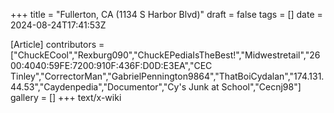 +++
title = "Fullerton, CA (1134 S Harbor Blvd)"
draft = false
tags = []
date = 2024-08-24T17:41:53Z

[Article]
contributors = ["ChuckECool","Rexburg090","ChuckEPediaIsTheBest!","Midwestretail","2600:4040:59FE:7200:910F:436F:D0D:E3EA","CEC Tinley","CorrectorMan","GabrielPennington9864","ThatBoiCydalan","174.131.44.53","Caydenpedia","Documentor","Cy's Junk at School","Cecnj98"]
gallery = []
+++
text/x-wiki